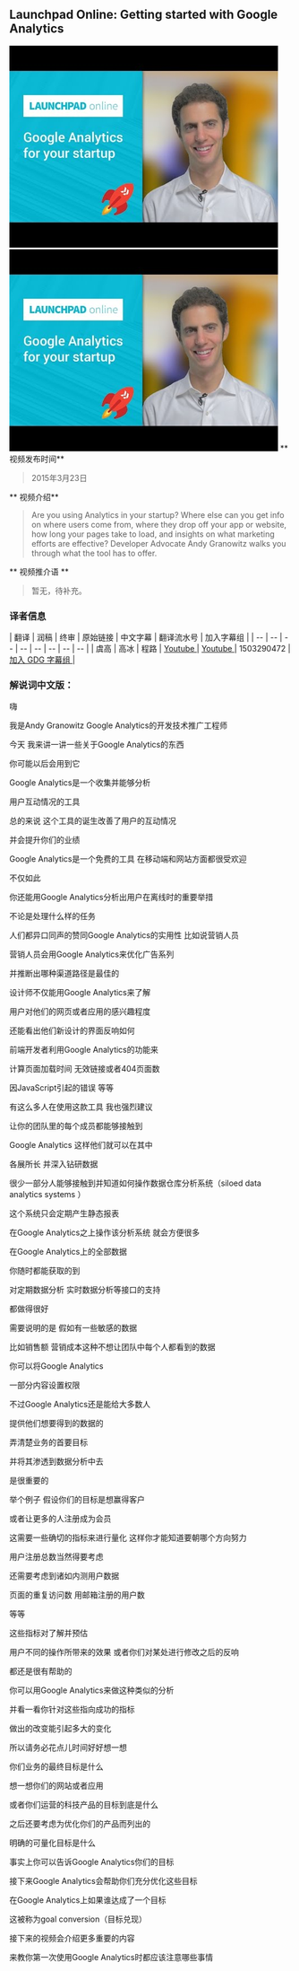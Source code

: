 ## Launchpad Online: Getting started with Google Analytics

![video_screenshot](images/bMPWMoe5UfI.jpg)
![](bMPWMoe5UfI.jpg)
** 视频发布时间**
 
> 2015年3月23日

** 视频介绍**

> Are you using Analytics in your startup? Where else can you get info on where users come from, where they drop off your app or website, how long your pages take to load, and insights on what marketing efforts are effective? Developer Advocate Andy Granowitz walks you through what the tool has to offer.

** 视频推介语 **

>  暂无，待补充。


### 译者信息

| 翻译 | 润稿 | 终审 | 原始链接 | 中文字幕 |  翻译流水号  |  加入字幕组  |
| -- | -- | -- | -- | -- |  -- | -- | -- |
| 虞高 | 高冰 | 程路 | [ Youtube ]( https://www.youtube.com/watch?v=bMPWMoe5UfI )  |  [ Youtube ]( https://www.youtube.com/watch?v=IDyYYyPMQgI ) | 1503290472 | [ 加入 GDG 字幕组 ]( http://www.gfansub.com/join_translator )  |



### 解说词中文版：

嗨

我是Andy Granowitz  Google Analytics的开发技术推广工程师

今天  我来讲一讲一些关于Google Analytics的东西

你可能以后会用到它

Google Analytics是一个收集并能够分析

用户互动情况的工具

总的来说  这个工具的诞生改善了用户的互动情况

并会提升你们的业绩

Google Analytics是一个免费的工具  在移动端和网站方面都很受欢迎

不仅如此

你还能用Google Analytics分析出用户在离线时的重要举措

不论是处理什么样的任务

人们都异口同声的赞同Google Analytics的实用性  比如说营销人员

营销人员会用Google Analytics来优化广告系列

并推断出哪种渠道路径是最佳的

设计师不仅能用Google Analytics来了解

用户对他们的网页或者应用的感兴趣程度

还能看出他们新设计的界面反响如何

前端开发者利用Google Analytics的功能来

计算页面加载时间  无效链接或者404页面数

因JavaScript引起的错误 等等

有这么多人在使用这款工具  我也强烈建议

让你的团队里的每个成员都能够接触到

Google Analytics  这样他们就可以在其中

各展所长  并深入钻研数据

很少一部分人能够接触到并知道如何操作数据仓库分析系统（siloed data analytics systems ）

这个系统只会定期产生静态报表

在Google Analytics之上操作该分析系统  就会方便很多

在Google Analytics上的全部数据

你随时都能获取的到

对定期数据分析  实时数据分析等接口的支持

都做得很好

需要说明的是  假如有一些敏感的数据

比如销售额  营销成本这种不想让团队中每个人都看到的数据

你可以将Google Analytics

一部分内容设置权限

不过Google Analytics还是能给大多数人

提供他们想要得到的数据的

弄清楚业务的首要目标

并将其渗透到数据分析中去

是很重要的

举个例子  假设你们的目标是想赢得客户

或者让更多的人注册成为会员

这需要一些确切的指标来进行量化  这样你才能知道要朝哪个方向努力

用户注册总数当然得要考虑

还需要考虑到诸如内测用户数据

页面的重复访问数  用邮箱注册的用户数

等等

这些指标对了解并预估

用户不同的操作所带来的效果  或者你们对某处进行修改之后的反响

都还是很有帮助的

你可以用Google Analytics来做这种类似的分析

并看一看你针对这些指向成功的指标

做出的改变能引起多大的变化

所以请务必花点儿时间好好想一想

你们业务的最终目标是什么

想一想你们的网站或者应用

或者你们运营的科技产品的目标到底是什么

之后还要考虑为优化你们的产品而列出的

明确的可量化目标是什么

事实上你可以告诉Google Analytics你们的目标

接下来Google Analytics会帮助你们充分优化这些目标

在Google Analytics上如果谁达成了一个目标

这被称为goal conversion（目标兑现）

接下来的视频会介绍更多重要的内容

来教你第一次使用Google Analytics时都应该注意哪些事情